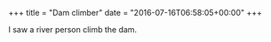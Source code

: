 +++
title = "Dam climber"
date = "2016-07-16T06:58:05+00:00"
+++

I saw a river person climb the dam.
			